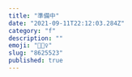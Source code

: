 ```yaml
---
title: "準備中"
date: "2021-09-11T22:12:03.284Z"
category: "f"
description: ""
emoji: "👷🏻‍♀️"
slug: "8625523"
published: true
---
```


